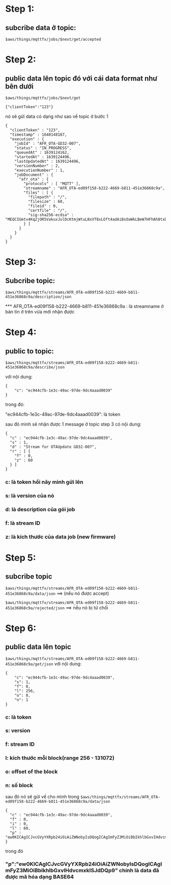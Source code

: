 # Step 1: 
## subcribe data ở topic:
```$aws/things/mqttfx/jobs/$next/get/accepted```

# Step 2: 
## public data lên topic đó với cái data format như bên dưới
```$aws/things/mqttfx/jobs/$next/get```
```
{"clientToken":"123"}
```
nó sẽ gửi data có dạng như sao về topic ở bước 1
```
{
  "clientToken" : "123",
  "timestamp" : 1640148187,
  "execution" : {
    "jobId" : "AFR_OTA-GD32-007",
    "status" : "IN_PROGRESS",
    "queuedAt" : 1639124162,
    "startedAt" : 1639124496,
    "lastUpdatedAt" : 1639124496,
    "versionNumber" : 2,
    "executionNumber" : 1,
    "jobDocument" : {
      "afr_ota" : {
        "protocols" : [ "MQTT" ],
        "streamname" : "AFR_OTA-ed09f158-b222-4669-b811-451e36868c9a",
        "files" : [ {
          "filepath" : "/",
          "filesize" : 60,
          "fileid" : 0,
          "certfile" : "/",
          "sig-sha256-ecdsa" : "MEQCIGmtv4Kq2jOR5VakuxJulDcKtmjWtuLBxVT8xLOft4adAiBsOaWkLBeW7HFhAh8txD73TA+LL0Y+D4fILcuJiiuINg=="
        } ]
      }
    }
  }
}
```
# Step 3: 
## Subcribe topic:

```$aws/things/mqttfx/streams/AFR_OTA-ed09f158-b222-4669-b811-451e36868c9a/description/json```

*** AFR_OTA-ed09f158-b222-4669-b811-451e36868c9a : là streamname ở bản tin ở trên vừa mới nhận được
# Step 4:
## public to topic:
```$aws/things/mqttfx/streams/AFR_OTA-ed09f158-b222-4669-b811-451e36868c9a/describe/json```

với nội dung:
```
{
    "c": "ec944cfb-1e3c-49ac-97de-9dc4aaad0039"
}
```
trong đó:

"ec944cfb-1e3c-49ac-97de-9dc4aaad0039":  là token

sau đó mình sẽ nhận được 1 message ở topic step 3 có nội dung:
```
{
  "c" : "ec944cfb-1e3c-49ac-97de-9dc4aaad0039",
  "s" : 1,
  "d" : "Stream for OTAUpdate GD32-007",
  "r" : [ {
    "f" : 0,
    "z" : 60
  } ]
}
```

### c: là token hồi nãy mình gửi lên
### s: là version của nó
### d: là description của gói job
### f: là stream ID
### z: là kích thước của data job (new firmware)


# Step 5: 
## subcribe topic
```$aws/things/mqttfx/streams/AFR_OTA-ed09f158-b222-4669-b811-451e36868c9a/data/json``` 
==> (nếu nó được accept)

```$aws/things/mqttfx/streams/AFR_OTA-ed09f158-b222-4669-b811-451e36868c9a/rejected/json```
==> nếu nó bị từ chối

# Step 6: 
## public data lên topic
``$aws/things/mqttfx/streams/AFR_OTA-ed09f158-b222-4669-b811-451e36868c9a/get/json``
với nội dung:
```
{
    "c": "ec944cfb-1e3c-49ac-97de-9dc4aaad0039",
    "s": 1,
    "f": 0,
    "l": 256,
    "o": 0,
    "n": 1
}
```
### c: là token
### s: version
### f: stream ID
### l: kích thước mỗi block(range 256 - 131072)
### o: offset of the block 
### n: số block 


sau đó nó sẽ gửi về cho mình trong 
```$aws/things/mqttfx/streams/AFR_OTA-ed09f158-b222-4669-b811-451e36868c9a/data/json```
```
{
  "c" : "ec944cfb-1e3c-49ac-97de-9dc4aaad0039",
  "f" : 0,
  "i" : 0,
  "l" : 60,
  "p" : "ew0KICAgICJvcGVyYXRpb24iOiAiZWNobyIsDQogICAgImFyZ3MiOiBbIkhlbGxvIHdvcmxkISJdDQp9"
}
```
trong đó 
### "p":"ew0KICAgICJvcGVyYXRpb24iOiAiZWNobyIsDQogICAgImFyZ3MiOiBbIkhlbGxvIHdvcmxkISJdDQp9" chính là data đã được mã hóa dạng BASE64